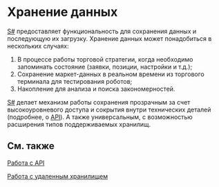 # Хранение данных

[S\#](../api.md) предоставляет функциональность для сохранения данных и последующую их загрузку. Хранение данных может понадобиться в нескольких случаях:

1. В процессе работы торговой стратегии, когда необходимо запоминать состояние (заявки, позиции, настройки и т.д.);
2. Сохранение маркет\-данных в реальном времени из торгового терминала для тестирования роботов;
3. Накопление для анализа и поиска закономерностей.

[S\#](../api.md) делает механизм работы сохранения прозрачным за счет высокоуровневого доступа и сокрытия внутри технических деталей (подробнее, о [API](market_data_storage/api.md)). А также универсальным, с возможностью расширения типов поддерживаемых хранилищ.

## См. также

[Работа с API](market_data_storage/api.md)

[Работа с удаленным хранилищем](market_data_storage/remote.md)